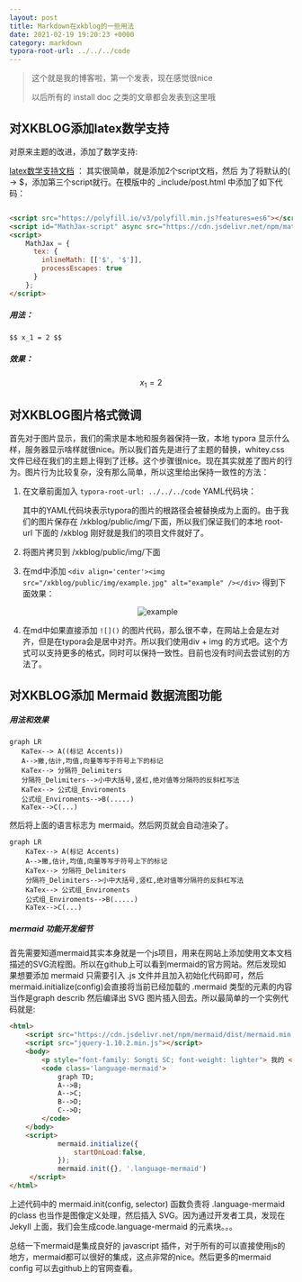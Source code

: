 ```yaml
---
layout: post
title: Markdown在xkblog的一些用法
date: 2021-02-19 19:20:23 +0000
category: markdown
typora-root-url: ../../../code
---
```


> 这个就是我的博客啦，第一个发表，现在感觉很nice
>
> 以后所有的 install doc 之类的文章都会发表到这里哦

## 对XKBLOG添加latex数学支持

对原来主题的改进，添加了数学支持:

[latex数学支持文档](https://www.jianshu.com/p/aa359b3aef0c) ： 其实很简单，就是添加2个script文档，然后 为了将默认的( -> $，添加第三个script就行。在模版中的 \_include/post.html 中添加了如下代码：

```html

<script src="https://polyfill.io/v3/polyfill.min.js?features=es6"></script>
<script id="MathJax-script" async src="https://cdn.jsdelivr.net/npm/mathjax@3/es5/tex-mml-chtml.js"></script>
<script>
    MathJax = {
      tex: {
        inlineMath: [['$', '$']],
        processEscapes: true
      }
    };
</script>

```

##### 用法：

 ```markdown
$$ x_1 = 2 $$
 ```

##### 效果：

$$
x_1 = 2
$$

## 对XKBLOG图片格式微调

首先对于图片显示，我们的需求是本地和服务器保持一致，本地 typora 显示什么样，服务器显示啥样就很nice。所以我们首先是进行了主题的替换，whitey.css 文件已经在我们的主题上得到了迁移。这个步骤很nice。现在其实就差了图片的行为。图片行为比较复杂，没有那么简单，所以这里给出保持一致性的方法：

1. 在文章前面加入 `typora-root-url: ../../../code` YAML代码块：

   其中的YAML代码块表示typora的图片的根路径会被替换成为上面的。由于我们的图片保存在 /xkblog/public/img/下面，所以我们保证我们的本地 root-url 下面的 /xkblog 刚好就是我们的项目文件就好了。

   

2. 将图片拷贝到 /xkblog/public/img/下面

3. 在md中添加 `<div align='center'><img src="/xkblog/public/img/example.jpg" alt="example" /></div>` 得到下面效果：

   <div align='center'><img src="/xkblog/public/img/example.jpg" alt="example" /></div>

4. 在md中如果直接添加 `![]()` 的图片代码，那么很不幸，在网站上会是左对齐，但是在typora会是居中对齐。所以我们使用div + img 的方式吧。这个方式可以支持更多的格式，同时可以保持一致性。目前也没有时间去尝试别的方法了。



## 对XKBLOG添加 Mermaid 数据流图功能

##### 用法和效果

 ```
graph LR
	KaTex--> A((标记 Accents))
	A-->撇,估计,均值,向量等写于符号上下的标记
	KaTex--> 分隔符_Delimiters
	分隔符_Delimiters-->小中大括号,竖杠,绝对值等分隔符的反斜杠写法
	KaTex--> 公式组_Enviroments
	公式组_Enviroments-->B(.....)
	KaTex-->C(...)
 ```

然后将上面的语言标志为 mermaid。然后网页就会自动渲染了。

```mermaid
graph LR
	KaTex--> A(标记 Accents)
	A-->撇,估计,均值,向量等写于符号上下的标记
	KaTex--> 分隔符_Delimiters
	分隔符_Delimiters-->小中大括号,竖杠,绝对值等分隔符的反斜杠写法
	KaTex--> 公式组_Enviroments
	公式组_Enviroments-->B(.....)
	KaTex-->C(...)
```

##### mermaid 功能开发细节

首先需要知道mermaid其实本身就是一个js项目，用来在网站上添加使用文本文档描述的SVG流程图。所以在github上可以看到mermaid的官方网站。然后发现如果想要添加 mermaid 只需要引入 .js 文件并且加入初始化代码即可，然后mermaid.initialize(config)会直接将当前已经加载的 .mermaid 类型的元素的内容当作是graph describ 然后编译出 SVG 图片插入回去。所以最简单的一个实例代码就是: 

```html
<html>
    <script src="https://cdn.jsdelivr.net/npm/mermaid/dist/mermaid.min.js"></script>
    <script src="jquery-1.10.2.min.js"></script>
    <body>
        <p style="font-family: Songti SC; font-weight: lighter"> 我的 </p>
        <code class='language-mermaid'>
            graph TD;
            A-->B;
            A-->C;
            B-->D;
            C-->D;
        </code>
    </body>
    <script>
            mermaid.initialize({
                startOnLoad:false, 
            });
            mermaid.init({}, '.language-mermaid')
     </script>
</html>
```

上述代码中的 mermaid.init(config, selector) 函数负责将 .language-mermaid 的class 也当作是图像定义处理，然后插入 SVG。因为通过开发者工具，发现在Jekyll 上面，我们会生成code.language-mermaid 的元素块。。。 

总结一下mermaid是集成良好的 javascript 插件，对于所有的可以直接使用js的地方，mermaid都可以很好的集成，这点非常的nice。然后更多的mermaid config 可以去github上的官网查看。